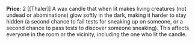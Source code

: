 **Price**: 2 [[Thaler]]
A wax candle that when lit makes living creatures (not undead or abominations) glow softly in the dark, making it harder to stay hidden (a second chance to fail tests for sneaking up on someone, or a second chance to pass tests to discover someone sneaking). This affects everyone in the room or the vicinity, including the one who lit the candle.
